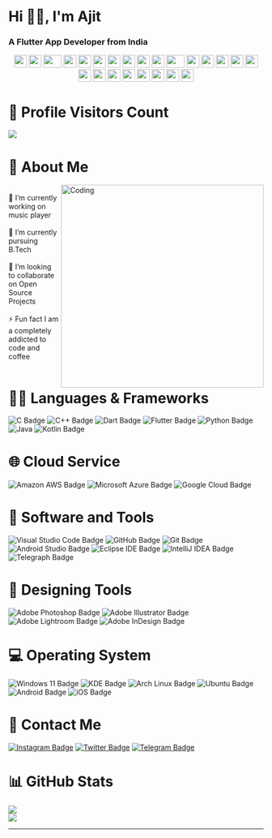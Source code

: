 <h1 align="left">Hi 👋🏻, I'm Ajit</h1>
<h3 align="left">A Flutter App Developer from India</h3>

<div align="center">
    <img src="https://cultofthepartyparrot.com/parrots/hd/githubparrot.gif" width="25" height="25"/>
    <img src="https://cultofthepartyparrot.com/flags/hd/iranparrot.gif" width="25" height="25"/>
    <img src="https://cultofthepartyparrot.com/parrots/asyncparrot.gif" width="36" height="25"/>
    <img src="https://cultofthepartyparrot.com/parrots/harrypotterparrot.gif" width="25" height="25"/>
    <img src="https://cultofthepartyparrot.com/parrots/hd/60fpsparrot.gif" width="25" height="25"/>
    <img src="https://cultofthepartyparrot.com/parrots/hd/jumpingparrot.gif" width="25" height="25"/>
    <img src="https://cultofthepartyparrot.com/parrots/hd/opensourceparrot.gif" width="25" height="25"/>
    <img src="https://cultofthepartyparrot.com/parrots/hd/dealwithitnowparrot.gif" width="25" height="25"/>
    <img src="https://cultofthepartyparrot.com/parrots/hd/hypnoparrotlight.gif" width="25" height="25"/>
    <img src="https://cultofthepartyparrot.com/parrots/databaseparrot.gif" width="25" height="25"/>
    <img src="https://cultofthepartyparrot.com/parrots/fixparrot.gif" width="36" height="25"/>
    <img src="https://cultofthepartyparrot.com/parrots/hd/laptop_parrot.gif" width="25" height="25"/>
    <img src="https://cultofthepartyparrot.com/parrots/hd/spinningparrot.gif" width="25" height="25"/>
    <img src="https://cultofthepartyparrot.com/parrots/hd/levitationparrot.gif" width="25" height="25"/>
    <img src="https://cultofthepartyparrot.com/parrots/hd/meldparrot.gif" width="25" height="25"/>
    <img src="https://cultofthepartyparrot.com/parrots/slomoparrot.gif" width="25" height="25"/>
    <img src="https://cultofthepartyparrot.com/parrots/hd/moonwalkingparrot.gif" width="25" height="25"/>
    <img src="https://cultofthepartyparrot.com/parrots/hd/stableparrot.gif" width="25" height="25"/>
    <img src="https://cultofthepartyparrot.com/parrots/hd/scienceparrot.gif" width="25" height="25"/>
    <img src="https://cultofthepartyparrot.com/parrots/hd/pirateparrot.gif" width="25" height="25"/>
    <img src="https://cultofthepartyparrot.com/parrots/hd/footballparrot.gif" width="25" height="25"/>
    <img src="https://cultofthepartyparrot.com/parrots/hd/illuminatiparrot.gif" width="25" height="25"/>
    <img src="https://cultofthepartyparrot.com/parrots/hd/hypnoparrotdark.gif" width="25" height="25"/>
    <img src="https://cultofthepartyparrot.com/parrots/hd/mustacheparrot.gif" width="25" height="25"/>
</div>

# 👀 Profile Visitors Count 
<img src="https://komarev.com/ghpvc/?username=ajilenka30&style=flat-round&color=d2162c&label=VISITORS">

# 💫 About Me 
<img align="right" alt="Coding" width="400" hight="200" src="https://user-images.githubusercontent.com/55389276/140866485-8fb1c876-9a8f-4d6a-98dc-08c4981eaf70.gif">
<br>🔭 I’m currently working on music player<br>
<br>🌱 I’m currently pursuing B.Tech<br>
<br>👯 I’m looking to collaborate on Open Source Projects<br>
<br>⚡ Fun fact I am a completely addicted to code and coffee<br>
<br/>

# 👨‍💻 Languages & Frameworks 
![C Badge](https://img.shields.io/badge/C-A8B9CC?logo=c&logoColor=fff&style=for-the-badge)
![C++ Badge](https://img.shields.io/badge/C%2B%2B-00599C?logo=cplusplus&logoColor=fff&style=for-the-badge)
![Dart Badge](https://img.shields.io/badge/Dart-0175C2?logo=dart&logoColor=fff&style=for-the-badge)
![Flutter Badge](https://img.shields.io/badge/Flutter-02569B?logo=flutter&logoColor=fff&style=for-the-badge)
![Python Badge](https://img.shields.io/badge/Python-3776AB?logo=python&logoColor=fff&style=for-the-badge)
![Java](https://img.shields.io/badge/java-%23ED8B00.svg?style=for-the-badge&logo=java&logoColor=white)
![Kotlin Badge](https://img.shields.io/badge/Kotlin-7F52FF?logo=kotlin&logoColor=fff&style=for-the-badge)

# 🌐 Cloud Service 
![Amazon AWS Badge](https://img.shields.io/badge/Amazon%20AWS-232F3E?logo=amazonaws&logoColor=fff&style=for-the-badge)
![Microsoft Azure Badge](https://img.shields.io/badge/Microsoft%20Azure-0078D4?logo=microsoftazure&logoColor=fff&style=for-the-badge)
![Google Cloud Badge](https://img.shields.io/badge/Google%20Cloud-4285F4?logo=googlecloud&logoColor=fff&style=for-the-badge)

# 🔧 Software and Tools 
![Visual Studio Code Badge](https://img.shields.io/badge/Visual%20Studio%20Code-007ACC?logo=visualstudiocode&logoColor=fff&style=for-the-badge)
![GitHub Badge](https://img.shields.io/badge/GitHub-181717?logo=github&logoColor=fff&style=for-the-badge)
![Git Badge](https://img.shields.io/badge/Git-F05032?logo=git&logoColor=fff&style=for-the-badge)
![Android Studio Badge](https://img.shields.io/badge/Android%20Studio-3DDC84?logo=androidstudio&logoColor=fff&style=for-the-badge)
![Eclipse IDE Badge](https://img.shields.io/badge/Eclipse%20IDE-2C2255?logo=eclipseide&logoColor=fff&style=for-the-badge)
![IntelliJ IDEA Badge](https://img.shields.io/badge/IntelliJ%20IDEA-000?logo=intellijidea&logoColor=fff&style=for-the-badge)
![Telegraph Badge](https://img.shields.io/badge/Telegraph-FAFAFA?logo=telegraph&logoColor=000&style=for-the-badge)

# 🎨 Designing Tools 
![Adobe Photoshop Badge](https://img.shields.io/badge/Adobe%20Photoshop-31A8FF?logo=adobephotoshop&logoColor=fff&style=for-the-badge)
![Adobe Illustrator Badge](https://img.shields.io/badge/Adobe%20Illustrator-FF9A00?logo=adobeillustrator&logoColor=fff&style=for-the-badge)
![Adobe Lightroom Badge](https://img.shields.io/badge/Adobe%20Lightroom-31A8FF?logo=adobelightroom&logoColor=fff&style=for-the-badge)
![Adobe InDesign Badge](https://img.shields.io/badge/Adobe%20InDesign-F36?logo=adobeindesign&logoColor=fff&style=for-the-badge)

# 💻 Operating System 
![Windows 11 Badge](https://img.shields.io/badge/Windows%2011-0078D4?logo=windows11&logoColor=fff&style=for-the-badge)
![KDE Badge](https://img.shields.io/badge/KDE-1D99F3?logo=kde&logoColor=fff&style=for-the-badge)
![Arch Linux Badge](https://img.shields.io/badge/Arch%20Linux-1793D1?logo=archlinux&logoColor=fff&style=for-the-badge)
![Ubuntu Badge](https://img.shields.io/badge/Ubuntu-E95420?logo=ubuntu&logoColor=fff&style=for-the-badge)
![Android Badge](https://img.shields.io/badge/Android-3DDC84?logo=android&logoColor=fff&style=for-the-badge)
![iOS Badge](https://img.shields.io/badge/iOS-000?logo=ios&logoColor=fff&style=for-the-badge)

# 📱 Contact Me 
[![Instagram Badge](https://img.shields.io/badge/Instagram-E4405F?logo=instagram&logoColor=fff&style=for-the-badge)](https://instagram.com/ajitlenka30) 
[![Twitter Badge](https://img.shields.io/badge/Twitter-1DA1F2?logo=twitter&logoColor=fff&style=for-the-badge)](https://twitter.com/ajitlenka30) 
[![Telegram Badge](https://img.shields.io/badge/Telegram-26A5E4?logo=telegram&logoColor=fff&style=for-the-badge)](https://t.me/ajitlenka30)

# 📊 GitHub Stats 
![](https://github-readme-streak-stats.herokuapp.com/?user=ajitlenka30&theme=dark&hide_border=false)<br/>
![](https://github-readme-stats.vercel.app/api/top-langs/?username=ajitlenka30&theme=dark&hide_border=false&include_all_commits=false&count_private=false&layout=compact)

---
<!-- Proudly created with Simple Badges ( https://badges.pages.dev ) -->
